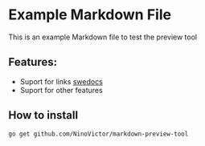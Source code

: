 # Example Markdown File

This is an example Markdown file to test the preview tool

## Features:

* Suport for links [swedocs](https://swedocs.tech)
* Suport for other features

## How to install

```
go get github.com/NinoVictor/markdown-preview-tool
```
